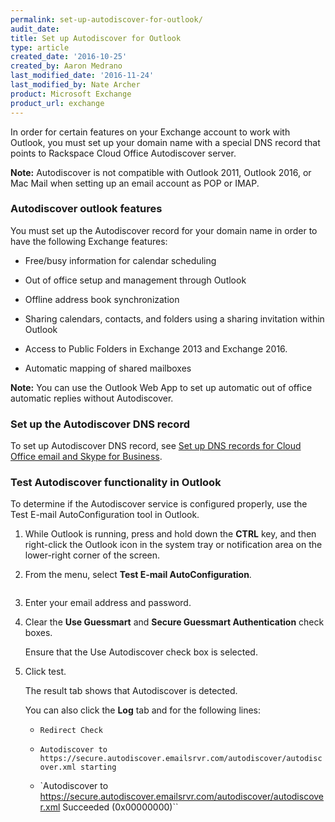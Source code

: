 ```yaml
---
permalink: set-up-autodiscover-for-outlook/
audit_date:
title: Set up Autodiscover for Outlook
type: article
created_date: '2016-10-25'
created_by: Aaron Medrano
last_modified_date: '2016-11-24'
last_modified_by: Nate Archer
product: Microsoft Exchange
product_url: exchange
---
```



In order for certain features on your Exchange account to work with Outlook, you must set up your domain name with a special DNS record that points to Rackspace Cloud Office Autodiscover server.

**Note:** Autodiscover is not compatible with Outlook 2011, Outlook 2016, or Mac Mail when setting up an email account as POP or IMAP.


### Autodiscover outlook features

You must set up the Autodiscover record for your domain name in order to have the following Exchange features:

- Free/busy information for calendar scheduling

- Out of office setup and management through Outlook

- Offline address book synchronization

- Sharing calendars, contacts, and folders using a sharing invitation within Outlook

- Access to Public Folders in Exchange 2013 and Exchange 2016.

- Automatic mapping of shared mailboxes

**Note:** You can use the Outlook Web App to set up automatic out of office automatic replies without Autodiscover.

### Set up the Autodiscover DNS record

To set up Autodiscover DNS record, see [Set up DNS records for Cloud Office email and Skype for Business](https://support.rackspace.com/how-to/set-up-dns-records-for-cloud-office-email-and-skype-for-business/#autodiscover-records).

### Test Autodiscover functionality in Outlook

To determine if the Autodiscover service is configured properly,  use the Test E-mail AutoConfiguration tool in Outlook.

1. While Outlook is running, press and hold down the **CTRL** key, and then right-click the Outlook icon in the system tray or notification area on the lower-right corner of the screen.

2. From the menu, select **Test E-mail AutoConfiguration**.

    <img src="{% asset_path exchange/set-up-autodiscover-for-outlook/autodiscover1.png %}" alt="" />

3. Enter your email address and password.

4. Clear the **Use Guessmart** and **Secure Guessmart Authentication** check boxes.

    Ensure that the Use Autodiscover check box is selected.

5. Click test.

    The result tab shows that Autodiscover is detected.
    <img src="{% asset_path exchange/set-up-autodiscover-for-outlook/autodiscover2.png %}" alt="" />


    You can also click the **Log** tab and for the following lines:

      - `Redirect Check`

      - `Autodiscover to https://secure.autodiscover.emailsrvr.com/autodiscover/autodiscover.xml starting`

      - `Autodiscover to https://secure.autodiscover.emailsrvr.com/autodiscover/autodiscover.xml Succeeded (0x00000000)``
